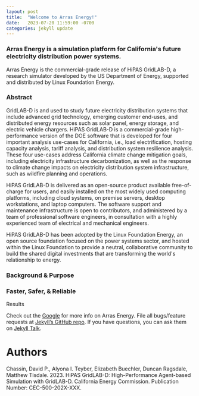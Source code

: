 ```yaml
---
layout: post
title:  "Welcome to Arras Energy!"
date:   2023-07-20 11:59:00 -0700
categories: jekyll update
---
```


### Arras Energy is a simulation platform for California's future electricity distribution power systems.

Arras Energy is the commercial-grade release of HiPAS GridLAB-D, a research simulator developed by the US Department of Energy, supported and distributed by Linux Foundation Energy.

### Abstract
GridLAB-D is and used to study future electricity distribution systems that include advanced grid technology, emerging
customer end-uses, and distributed energy resources such as solar panel, energy storage, and
electric vehicle chargers. HiPAS GridLAB-D is a commercial-grade high-performance version of
the DOE software that is developed for four important analysis use-cases for California, i.e.,
load electrification, hosting capacity analysis, tariff analysis, and distribution system resilience
analysis. These four use-cases address California climate change mitigation goals, including
electricity infrastructure decarbonization, as well as the response to climate change impacts on
electricity distribution system infrastructure, such as wildfire planning and operations.

HiPAS GridLAB-D is delivered as an open-source product available free-of-charge for users, and
easily installed on the most widely used computing platforms, including cloud systems, on
premise servers, desktop workstations, and laptop computers. The software support and
maintenance infrastructure is open to contributors, and administered by a team of professional
software engineers, in consultation with a highly experienced team of electrical and
mechanical engineers.

HiPAS GridLAB-D has been adopted by the Linux Foundation Energy, an open source
foundation focused on the power systems sector, and hosted within the Linux Foundation to
provide a neutral, collaborative community to build the shared digital investments that are
transforming the world's relationship to energy.

### Background & Purpose

### Faster, Safer, & Reliable
Results 

Check out the [Google][Google] for more info on Arras Energy. File all bugs/feature requests at [Jekyll’s GitHub repo][jekyll-gh]. If you have questions, you can ask them on [Jekyll Talk][jekyll-talk].

# Authors
Chassin, David P., Alyona I. Teyber, Elizabeth Buechler, Duncan Ragsdale, Matthew Tisdale. 2023. HiPAS GridLAB-D: High-Performance Agent-based Simulation with GridLAB-D.
California Energy Commission. Publication Number: CEC-500-202X-XXX.

[Google]: https://google.com
[jekyll-gh]:   https://github.com/jekyll/jekyll
[jekyll-talk]: https://talk.jekyllrb.com/
